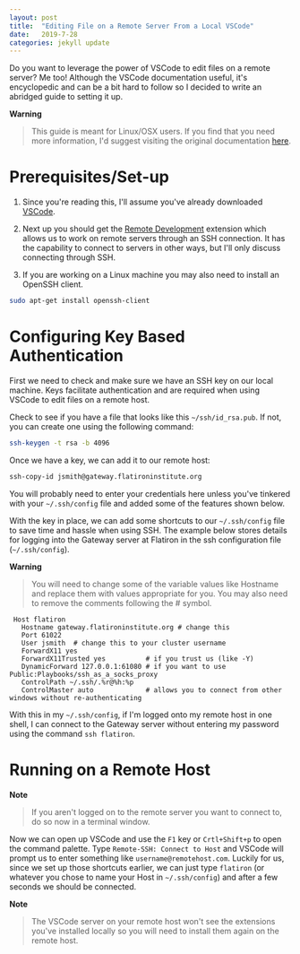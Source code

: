 ```yaml
---
layout: post
title:  "Editing File on a Remote Server From a Local VSCode"
date:   2019-7-28
categories: jekyll update
---
```


Do you want to leverage the power of VSCode to edit files on a remote server? Me too! Although the VSCode documentation useful, it's encyclopedic and can be a bit hard to follow so I decided to write an abridged guide to setting it up. 

**Warning**
> This guide is meant for Linux/OSX users.
> If you find that you need more information, I'd suggest visiting the original documentation [here](https://code.visualstudio.com/docs/remote/remote-overview).


# Prerequisites/Set-up
1. Since you're reading this, I'll assume you've already downloaded [VSCode](https://code.visualstudio.com/Download).

2. Next up you should get the [Remote Development](https://marketplace.visualstudio.com/items?itemName=ms-vscode-remote.vscode-remote-extensionpack) extension which allows us to work on remote servers through an SSH connection. It has the capability to connect to servers in other ways, but I'll only discuss connecting through SSH.

3. If you are working on a Linux machine you may also need to install an OpenSSH client.
```bash
sudo apt-get install openssh-client
```

# Configuring Key Based Authentication

First we need to check and make sure we have an SSH key on our local machine. Keys facilitate authentication and are required when using VSCode to edit files on a remote host.

Check to see if you have a file that looks like this `~/ssh/id_rsa.pub`. If not, you can create one using the following command:

```bash
ssh-keygen -t rsa -b 4096
```

Once we have a key, we can add it to our remote host:

```bash
ssh-copy-id jsmith@gateway.flatironinstitute.org
```

You will probably need to enter your credentials here unless you've tinkered with your `~/.ssh/config` file and added some of the features shown below.

With the key in place, we can add some shortcuts to our `~/.ssh/config` file to save time and hassle when using SSH. The example below stores details for logging into the Gateway server at Flatiron in the ssh configuration file (`~/.ssh/config`).

**Warning**
> You will need to change some of the variable values like Hostname and replace them with values appropriate for you. 
> You may also need to remove the comments following the # symbol.

```
 Host flatiron
   Hostname gateway.flatironinstitute.org # change this
   Port 61022
   User jsmith  # change this to your cluster username
   ForwardX11 yes
   ForwardX11Trusted yes          # if you trust us (like -Y)
   DynamicForward 127.0.0.1:61080 # if you want to use Public:Playbooks/ssh_as_a_socks_proxy
   ControlPath ~/.ssh/.%r@%h:%p
   ControlMaster auto             # allows you to connect from other windows without re-authenticating
```
 
With this in my `~/.ssh/config`, if I'm logged onto my remote host in one shell, I can connect to the Gateway server without entering my password using the command `ssh flatiron`.

 # Running on a Remote Host

**Note**
>If you aren't logged on to the remote server you want to connect to, do so now in a terminal window.

Now we can open up VSCode and use the `F1` key or `Crtl+Shift+p` to open the command palette. Type `Remote-SSH: Connect to Host` and VSCode will prompt us to enter something like `username@remotehost.com`. Luckily for us, since we set up those shortcuts earlier, we can just type `flatiron` (or whatever you chose to name your Host in `~/.ssh/config`) and after a few seconds we should be connected. 

**Note**
>The VSCode server on your remote host won't see the extensions you've installed locally so you will need to install them again on the remote host.